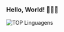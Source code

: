 ### Hello, World! 👩🏻‍💻

<!-- <div align="center"> -->

![TOP Linguagens](https://github-readme-stats.vercel.app/api/top-langs/?username=CarolinaSFreitas&layout=compact&theme=dark)

<!-- </div> ->


<!--
**CarolinaSFreitas/CarolinaSFreitas** is a ✨ _special_ ✨ repository because its `README.md` (this file) appears on your GitHub profile.

Here are some ideas to get you started:

- 🔭 I’m currently working on ...
- 🌱 I’m currently learning ...
- 👯 I’m looking to collaborate on ...
- 🤔 I’m looking for help with ...
- 💬 Ask me about ...
- 📫 How to reach me: ...
- 😄 Pronouns: ...
- ⚡ Fun fact: ...
-->
